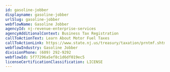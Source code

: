 ```yaml
---
id: gasoline-jobber
displayname: gasoline-jobber
urlSlug: gasoline-jobber
webflowName: Gasoline Jobber
agencyId: nj-revenue-enterprise-services
agencyAdditionalContext: Business Tax Registration
callToActionText: Learn About Motor Fuel Taxes
callToActionLink: https://www.state.nj.us/treasury/taxation/prntmf.shtml
webflowIndustry: Gasoline Jobber
divisionPhone: (609) 292-9292
webflowId: 5f77296a5ef8c1d6df019ec5
licenseCertificationClassification: LICENSE
---
```

